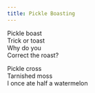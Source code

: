 ```yaml
---
title: Pickle Boasting
---
```


Pickle boast  
Trick or toast  
Why do you  
Correct the roast?

Pickle cross  
Tarnished moss  
I once ate half a watermelon
